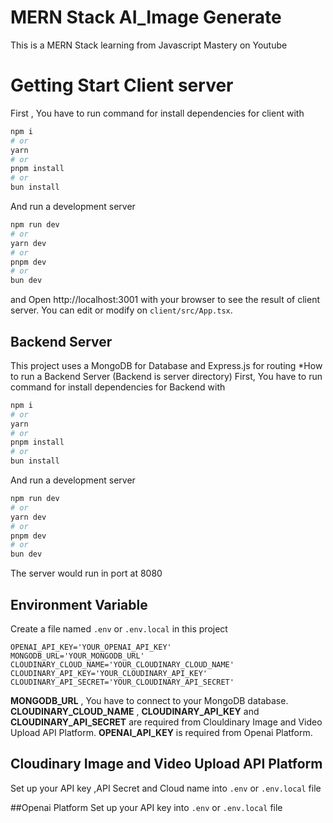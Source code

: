 # MERN Stack AI_Image Generate
This is a MERN Stack learning from Javascript Mastery on Youtube
# Getting Start Client server
First , You have to run command for install dependencies for client with
```bash
npm i
# or
yarn 
# or
pnpm install
# or
bun install
```

And run a development server  
```bash
npm run dev
# or
yarn dev
# or
pnpm dev
# or
bun dev
```
and Open http://localhost:3001 with your browser to see the result of client server.
You can edit or modify on `client/src/App.tsx`.  

## Backend Server
This project uses a MongoDB for Database and Express.js for routing 
*How to run a Backend Server (Backend is server directory)
First, You have to run command for install dependencies for Backend with
```bash
npm i
# or
yarn 
# or
pnpm install
# or
bun install
```
And run a development server  
```bash
npm run dev
# or
yarn dev
# or
pnpm dev
# or
bun dev
```
The server would run in port at 8080  
## Environment Variable
Create a file named `.env` or `.env.local` in this project
```env
OPENAI_API_KEY='YOUR_OPENAI_API_KEY'
MONGODB_URL='YOUR_MONGODB_URL'
CLOUDINARY_CLOUD_NAME='YOUR_CLOUDINARY_CLOUD_NAME'
CLOUDINARY_API_KEY='YOUR_CLOUDINARY_API_KEY'
CLOUDINARY_API_SECRET='YOUR_CLOUDINARY_API_SECRET'

```
**MONGODB_URL** , You have to connect to your MongoDB database.
**CLOUDINARY_CLOUD_NAME** , **CLOUDINARY_API_KEY** and **CLOUDINARY_API_SECRET** are required from Clouldinary Image and Video Upload API Platform.
**OPENAI_API_KEY**  is required from Openai Platform.

## Cloudinary Image and Video Upload API Platform
Set up your API key ,API Secret and Cloud name into `.env` or `.env.local` file

##Openai Platform
Set up your API key into `.env` or `.env.local` file